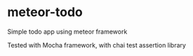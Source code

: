 # meteor-todo
Simple todo app using meteor framework

Tested with Mocha framework, with chai test assertion library
